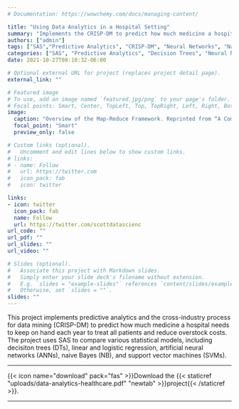 ```yaml
---
# Documentation: https://wowchemy.com/docs/managing-content/

title: "Using Data Analytics in a Hospital Setting"
summary: "Implements the CRISP-DM to predict how much medicine a hospital needs to keep on hand each year to treat all patients and reduce overstock costs"
authors: ["admin"]
tags: ["SAS","Predictive Analytics", "CRISP-DM", "Neural Networks", "Naive Bayes", "Support Vector Machines"]
categories: ["SAS", "Predictive Analytics", "Decision Trees", "Neural Networks", "Naive Bayes", "Support Vector Machines"]
date: 2021-10-27T08:10:32-06:00

# Optional external URL for project (replaces project detail page).
external_link: ""

# Featured image
# To use, add an image named `featured.jpg/png` to your page's folder.
# Focal points: Smart, Center, TopLeft, Top, TopRight, Left, Right, BottomLeft, Bottom, BottomRight.
image:
  caption: "Overview of the Map-Reduce Framework. Reprinted from “A Comprehensive Survey on Cloud Data Mining (CDM) Frameworks and Algorithms,” by Barua, H. B., & Mondal, K. C., 2019, ACM Computing Surveys, 52(5), (p. 8)."
  focal_point: "Smart"
  preview_only: false

# Custom links (optional).
#   Uncomment and edit lines below to show custom links.
# links:
# - name: Follow
#   url: https://twitter.com
#   icon_pack: fab
#   icon: twitter

links:
- icon: twitter
  icon_pack: fab
  name: Follow
  url: https://twitter.com/scottdatascienc
url_code: ""
url_pdf: ""
url_slides: ""
url_video: ""

# Slides (optional).
#   Associate this project with Markdown slides.
#   Simply enter your slide deck's filename without extension.
#   E.g. `slides = "example-slides"` references `content/slides/example-slides.md`.
#   Otherwise, set `slides = ""`.
slides: ""
---
```


This project implements predictive analytics and the cross-industry process for data mining (CRISP-DM) to predict how much medicine a hospital needs to keep on hand each year to treat all patients and reduce overstock costs. The project uses SAS to compare various statistical models, including decisiton trees (DTs), linear and logistic regression, artificial neural networks (ANNs), naive Bayes (NB), and support vector machines (SVMs). 

<hr/>
{{< icon name="download" pack="fas" >}}Download the {{< staticref "uploads/data-analytics-healthcare.pdf" "newtab" >}}project{{< /staticref >}}.
<hr/>
